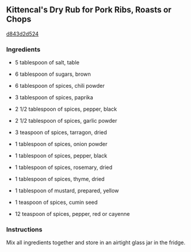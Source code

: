 ## Kittencal's Dry Rub for Pork Ribs, Roasts or Chops

[d843d2d524](http://www.food.com/recipe/kittencals-dry-rub-for-pork-ribs-roasts-or-chops-177655)

### Ingredients

 - 5 tablespoon of salt, table

 - 6 tablespoon of sugars, brown

 - 6 tablespoon of spices, chili powder

 - 3 tablespoon of spices, paprika

 - 2 1/2 tablespoon of spices, pepper, black

 - 2 1/2 tablespoon of spices, garlic powder

 - 3 teaspoon of spices, tarragon, dried

 - 1 tablespoon of spices, onion powder

 - 1 tablespoon of spices, pepper, black

 - 1 tablespoon of spices, rosemary, dried

 - 1 tablespoon of spices, thyme, dried

 - 1 tablespoon of mustard, prepared, yellow

 - 1 teaspoon of spices, cumin seed

 - 12 teaspoon of spices, pepper, red or cayenne

### Instructions

Mix all ingredients together and store in an airtight glass jar in the fridge.